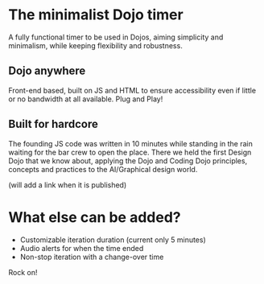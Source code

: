 # The minimalist Dojo timer #
A fully functional timer to be used in Dojos, aiming simplicity and minimalism, while keeping flexibility and robustness.

## Dojo anywhere ##
Front-end based, built on JS and HTML to ensure accessibility even if little or no bandwidth at all available. Plug and Play!

## Built for hardcore ##
The founding JS code was written in 10 minutes while standing in the rain waiting for the bar crew to open the place. There we held the first Design Dojo that we know about, applying the Dojo and Coding Dojo principles, concepts and practices to the AI/Graphical design world.

(will add a link when it is published)

# What else can be added? #
* Customizable iteration duration (current only 5 minutes)
* Audio alerts for when the time ended
* Non-stop iteration with a change-over time

Rock on! 
